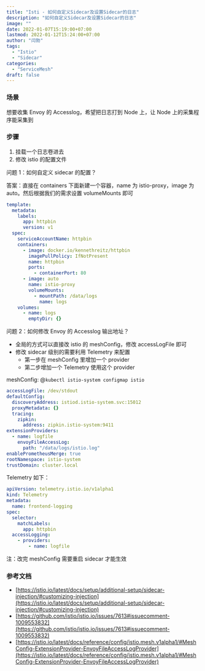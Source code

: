 ```yaml
---
title: "Isti - 如何自定义Sidecar及设置Sidecar的日志"
description: "如何自定义Sidecar及设置Sidecar的日志"
image: ""
date: 2022-01-07T15:19:00+07:00
lastmod: 2022-01-12T15:24:00+07:00
author: "闫勃"
tags:
  - "Istio"
  - "Sidecar"
categories:
  - "ServiceMesh"
draft: false
---
```


### 场景

想要收集 Envoy 的 Accesslog，希望把日志打到 Node 上，让 Node 上的采集程序能采集到

### 步骤

1. 挂载一个日志卷进去
1. 修改 istio 的配置文件

问题 1：如何自定义 sidecar 的配置？

答案：直接在 containers 下面新建一个容器，name 为 istio-proxy，image 为 auto。然后根据我们的需求设置 volumeMounts 即可

```yaml
template:
  metadata:
    labels:
      app: httpbin
      version: v1
  spec:
    serviceAccountName: httpbin
    containers:
      - image: docker.io/kennethreitz/httpbin
        imagePullPolicy: IfNotPresent
        name: httpbin
        ports:
          - containerPort: 80
      - image: auto
        name: istio-proxy
        volumeMounts:
          - mountPath: /data/logs
            name: logs
    volumes:
      - name: logs
        emptyDir: {}
```

问题 2：如何修改 Envoy 的 Accesslog 输出地址？

- 全局的方式可以直接改 istio 的 meshConfig，修改 accessLogFile 即可
- 修改 sidecar 级别的需要利用 Telemetry 来配置
  - 第一步在 meshConfig 里增加一个 provider
  - 第二步增加一个 Telemetry 使用这个 provider

meshConfig: @`kubectl istio-system configmap istio`

```yaml
accessLogFile: /dev/stdout
defaultConfig:
  discoveryAddress: istiod.istio-system.svc:15012
  proxyMetadata: {}
  tracing:
    zipkin:
      address: zipkin.istio-system:9411
extensionProviders:
  - name: logfile
    envoyFileAccessLog:
      path: "/data/logs/istio.log"
enablePrometheusMerge: true
rootNamespace: istio-system
trustDomain: cluster.local
```

Telemetry 如下：

```yaml
apiVersion: telemetry.istio.io/v1alpha1
kind: Telemetry
metadata:
  name: frontend-logging
spec:
  selector:
    matchLabels:
      app: httpbin
  accessLogging:
    - providers:
        - name: logfile
```

注：改完 meshConfig 需要重启 sidecar 才能生效

### 参考文档

- [https://istio.io/latest/docs/setup/additional-setup/sidecar-injection/#customizing-injection](https://istio.io/latest/docs/setup/additional-setup/sidecar-injection/#customizing-injection)
- [https://github.com/istio/istio.io/issues/7613#issuecomment-1009553832](https://github.com/istio/istio.io/issues/7613#issuecomment-1009553832)
- [https://istio.io/latest/docs/reference/config/istio.mesh.v1alpha1/#MeshConfig-ExtensionProvider-EnvoyFileAccessLogProvider](https://istio.io/latest/docs/reference/config/istio.mesh.v1alpha1/#MeshConfig-ExtensionProvider-EnvoyFileAccessLogProvider)
